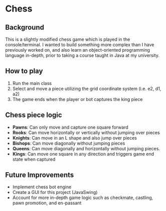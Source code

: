 # Chess

## Background

This is a slightly modified chess game which is played in the console/terminal. I wanted to build something more complex than I have previously worked on, and also learn an object-oriented 
programming language in-depth, prior to taking a course taught in Java at my university. 

## How to play
1. Run the main class
2. Select and move a piece utilizing the grid coordinate system (i.e. e2, d1, a2)
3. The game ends when the player or bot captures the king piece

## Chess piece logic
- **Pawns**: Can only move and capture one square forward
- **Rooks**: Can move horizontally or vertically without jumping over pieces
- **Knights**: Can move in an L shape and also jump over pieces
- **Bishops**: Can move diagonally without jumping pieces
- **Queens**: Can move diagonally and horizontally without jumping pieces.
- **Kings**: Can move one square in any direction and triggers game end state when captured

## Future Improvements
- Implement chess bot engine
- Create a GUI for this project (JavaSwing)
- Account for more in-depth game logic such as checkmate, castling, pawn promotion, and en-passant
